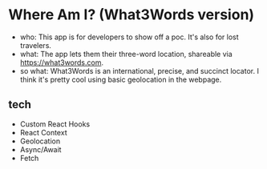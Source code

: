 # Where Am I? (What3Words version)

- who: This app is for developers to show off a poc. It's also for lost travelers.
- what: The app lets them their three-word location, shareable via https://what3words.com.
- so what: What3Words is an international, precise, and succinct locator. I think it's pretty cool using basic geolocation in the webpage.

## tech

- Custom React Hooks
- React Context
- Geolocation
- Async/Await
- Fetch

